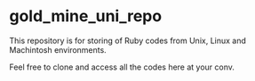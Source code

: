 # gold_mine_uni_repo

This repository is for storing of Ruby codes from Unix, Linux and Machintosh environments.

Feel free to clone and access all the codes here at your conv. 
